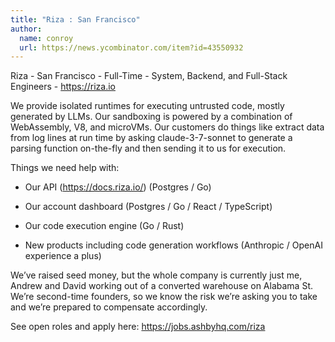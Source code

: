 ```yaml
---
title: "Riza : San Francisco"
author:
  name: conroy
  url: https://news.ycombinator.com/item?id=43550932
---
```

Riza - San Francisco - Full-Time - System, Backend, and Full-Stack Engineers - <a href="https:&#x2F;&#x2F;riza.io" rel="nofollow">https:&#x2F;&#x2F;riza.io</a>

We provide isolated runtimes for executing untrusted code, mostly generated by LLMs. Our sandboxing is powered by a combination of WebAssembly, V8, and microVMs. Our customers do things like extract data from log lines at run time by asking claude-3-7-sonnet to generate a parsing function on-the-fly and then sending it to us for execution.

Things we need help with:

- Our API (<a href="https:&#x2F;&#x2F;docs.riza.io&#x2F;" rel="nofollow">https:&#x2F;&#x2F;docs.riza.io&#x2F;</a>) (Postgres &#x2F; Go)

- Our account dashboard (Postgres &#x2F; Go &#x2F; React &#x2F; TypeScript)

- Our code execution engine (Go &#x2F; Rust)

- New products including code generation workflows (Anthropic &#x2F; OpenAI experience a plus)

We’ve raised seed money, but the whole company is currently just me, Andrew and David working out of a converted warehouse on Alabama St. We’re second-time founders, so we know the risk we’re asking you to take and we’re prepared to compensate accordingly.

See open roles and apply here: <a href="https:&#x2F;&#x2F;jobs.ashbyhq.com&#x2F;riza" rel="nofollow">https:&#x2F;&#x2F;jobs.ashbyhq.com&#x2F;riza</a>
<JobApplication />
